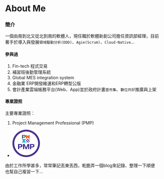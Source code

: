 # 

# About Me

### 簡介
一個由南到北又從北到南的軟體人，現任職於軟體新創公司擔任資訊部經理，目前著手於導入與發展`領域驅動分析(DDD)`、`Agie(Scrum)`、`Cloud-Native`...

#### 參與過
1. Fin-tech 程式交易
2. 補習班後勤管理系統
3. Global MES integration system
4. 金融業 ERP開發維運和ERP轉型公版
5. 會計產業雲端帳務平台(Web、App)並於政府計畫`雲市集`、`數位共好`推廣與上架

#### 專業證照

主要專業證照：

1. Project Management Professional (PMP)

- ![PMP](/images/project-management-professional-pmp.png)

由於工作所學甚多，常常筆記丟東丟西，乾脆弄一個blog來記錄、整理一下順便也幫自己複習一下…



